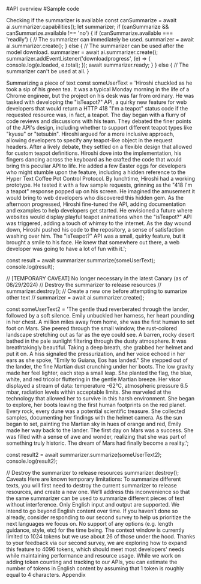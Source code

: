 #API overview
#Sample code

Checking if the summarizer is available
const canSummarize = await ai.summarizer.capabilities();
let summarizer;
if (canSummarize && canSummarize.available !== 'no') {
if (canSummarize.available === 'readily') {
// The summarizer can immediately be used.
summarizer = await ai.summarizer.create();
} else {
// The summarizer can be used after the model download.
summarizer = await ai.summarizer.create();
summarizer.addEventListener('downloadprogress', (e) => {
console.log(e.loaded, e.total);
});
await summarizer.ready;
}
} else {
// The summarizer can't be used at all.
}

Summarizing a piece of text
const someUserText = 'Hiroshi chuckled as he took a sip of his green tea. It was a typical Monday morning in the life of a Chrome engineer, but the project on his desk was far from ordinary. He was tasked with developing the "isTeapot?" API, a quirky new feature for web developers that would return a HTTP 418 "I\'m a teapot" status code if the requested resource was, in fact, a teapot. The day began with a flurry of code reviews and discussions with his team. They debated the finer points of the API\'s design, including whether to support different teapot types like "kyusu" or "tetsubin". Hiroshi argued for a more inclusive approach, allowing developers to specify any teapot-like object in the request headers. After a lively debate, they settled on a flexible design that allowed for custom teapot definitions. Hiroshi dove into the implementation, his fingers dancing across the keyboard as he crafted the code that would bring this peculiar API to life. He added a few Easter eggs for developers who might stumble upon the feature, including a hidden reference to the Hyper Text Coffee Pot Control Protocol. By lunchtime, Hiroshi had a working prototype. He tested it with a few sample requests, grinning as the "418 I\'m a teapot" response popped up on his screen. He imagined the amusement it would bring to web developers who discovered this hidden gem. As the afternoon progressed, Hiroshi fine-tuned the API, adding documentation and examples to help developers get started. He envisioned a future where websites would display playful teapot animations when the "isTeapot?" API was triggered, adding a touch of whimsy to the internet. As the day wound down, Hiroshi pushed his code to the repository, a sense of satisfaction washing over him. The "isTeapot?" API was a small, quirky feature, but it brought a smile to his face. He knew that somewhere out there, a web developer was going to have a lot of fun with it.';

const result = await summarizer.summarize(someUserText);
console.log(result);

// [TEMPORARY CAVEAT] No longer necessary in the latest Canary (as of 08/29/2024)
// Destroy the summarizer to release resources
// summarizer.destroy();
// Create a new one before attempting to sumarize other text
// summarizer = await ai.summarizer.create();

const someUserText2 = 'The gentle thud reverberated through the lander, followed by a soft silence. Emily unbuckled her harness, her heart pounding in her chest. A million miles away from home, she was the first human to set foot on Mars. She peered through the small window, the rust-colored landscape stretching out as far as the eye could see. A barren, rocky desert bathed in the pale sunlight filtering through the dusty atmosphere. It was breathtakingly beautiful. Taking a deep breath, she grabbed her helmet and put it on. A hiss signaled the pressurization, and her voice echoed in her ears as she spoke, "Emily to Guiana, Eos has landed." She stepped out of the lander, the fine Martian dust crunching under her boots. The low gravity made her feel lighter, each step a small leap. She planted the flag, the blue, white, and red tricolor fluttering in the gentle Martian breeze. Her visor displayed a stream of data: temperature -62°C, atmospheric pressure 6.5 mbar, radiation levels within acceptable limits. She marveled at the technology that allowed her to survive in this harsh environment. She began to explore, her boots leaving the first human footprints on the red planet. Every rock, every dune was a potential scientific treasure. She collected samples, documenting her findings with the helmet camera. As the sun began to set, painting the Martian sky in hues of orange and red, Emily made her way back to the lander. The first day on Mars was a success. She was filled with a sense of awe and wonder, realizing that she was part of something truly historic. The dream of Mars had finally become a reality.';

const result2 = await summarizer.summarize(someUserText2);
console.log(result2);

// Destroy the summarizer to release resources
summarizer.destroy();
Caveats
Here are known temporary limitations:
To summarize different texts, you will first need to destroy the current summarizer to release resources, and create a new one.
We’ll address this inconvenience so that the same summarizer can be used to summarize different pieces of text without interference.
Only English input and output are supported.
We intend to go beyond English content over time. If you haven’t done so already, consider responding to our second survey to help us prioritize the next languages we focus on.
No support of any options (e.g. length guidance, style, etc) for the time being.
The context window is currently limited to 1024 tokens but we use about 26 of those under the hood.
Thanks to your feedback via our second survey, we are exploring how to expand this feature to 4096 tokens, which should meet most developers' needs while maintaining performance and resource usage.
While we work on adding token counting and tracking to our APIs, you can estimate the number of tokens in English content by assuming that 1 token is roughly equal to 4 characters.
Appendix
